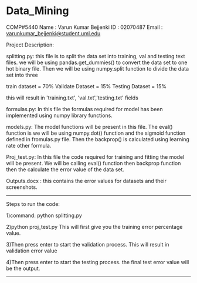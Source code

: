 # Data_Mining
COMP#5440
Name : Varun Kumar Bejjenki
ID : 02070487
Email : varunkumar_bejjenki@student.uml.edu


Project Description:

splitting.py: this file is to split the data set into training, val and testing text files. we will be using pandas.get_dummies() to convert the data set to one hot binary file. Then we will be using numpy.split function to divide the data set into three

train dataset = 70%
Validate Dataset = 15%
Testing Dataset = 15%

this will result in 'training.txt', 'val.txt','testing.txt' fields

formulas.py: In this file the formulas required for model has been implemented using numpy library functions.

models.py: The model functions will be present in this file. The eval() function is we will be using numpy.dot() function and the sigmoid function defined in fromulas.py file. Then the backprop() is calculated using learning rate other formula. 

Proj_test.py: In this file the code required for training and fitting the model will be present. We will be calling eval() function then backprop function then the calculate the error value of the data set.

Outputs.docx : this contains the error values for datasets and their screenshots.

-----------------------------------------------------------------------------------------------

Steps to run the code:

1)command:
python splitting.py

2)python proj_test.py
This will first give you the training error percentage value. 

3)Then press enter to start the validation process. This will result in validation error value

4)Then press enter to start the testing process. the final test error value will be the output.

-------------------------------------------------------------------------------------------------
